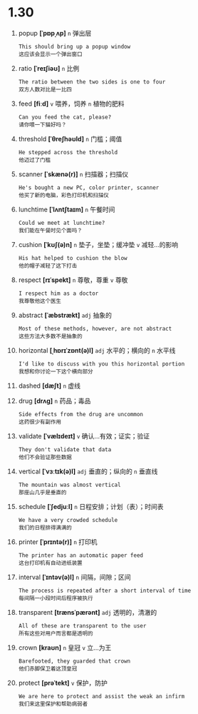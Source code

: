 # 1.30




1. popup **[ˈpɒpˌʌp]** `n` 弹出层
    ```
    This should bring up a popup window
    这应该会显示一个弹出窗口
    ```

2. ratio **[ˈreɪʃiəʊ]** `n` 比例
    ```
    The ratio between the two sides is one to four
    双方人数对比是一比四
    ```

3. feed **[fiːd]** `v` 喂养，饲养 `n` 植物的肥料
    ```
    Can you feed the cat, please?
    请你喂一下猫好吗？
    ```

4. threshold **[ˈθreʃhəʊld]** `n` 门槛；阈值
    ```
    He stepped across the threshold
    他迈过了门槛
    ```

5. scanner **[ˈskænə(r)]** `n` 扫描器；扫描仪
    ```
    He's bought a new PC, color printer, scanner
    他买了新的电脑，彩色打印机和扫描仪
    ```

6. lunchtime **[ˈlʌntʃtaɪm]** `n` 午餐时间
    ```
    Could we meet at lunchtime?
    我们能在午餐时见个面吗？
    ```

7. cushion **[ˈkʊʃ(ə)n]** `n` 垫子，坐垫；缓冲垫 `v` 减轻...的影响
    ```
    His hat helped to cushion the blow
    他的帽子减轻了这下打击
    ```

8. respect **[rɪˈspekt]** `n` 尊敬，尊重 `v` 尊敬
    ```
    I respect him as a doctor
    我尊敬他这个医生
    ```

9. abstract **[ˈæbstrækt]** `adj` 抽象的
    ```
    Most of these methods, however, are not abstract
    这些方法大多数不是抽象的
    ```

10. horizontal **[ˌhɒrɪˈzɒnt(ə)l]** `adj` 水平的；横向的 `n` 水平线
    ```
    I'd like to discuss with you this horizontal portion
    我想和你讨论一下这个横向部分
    ```

11. dashed **[dæʃt]** `n` 虚线

12. drug **[drʌɡ]** `n` 药品；毒品
    ```
    Side effects from the drug are uncommon
    这药很少有副作用
    ```

13. validate **[ˈvælɪdeɪt]** `v` 确认...有效；证实；验证
    ```
    They don't validate that data
    他们不会验证那些数据
    ```

14. vertical **[ˈvɜːtɪk(ə)l]** `adj` 垂直的；纵向的 `n` 垂直线
    ```
    The mountain was almost vertical
    那座山几乎是垂直的
    ```

15. schedule **[ˈʃedjuːl]** `n` 日程安排；计划（表）；时间表
    ```
    We have a very crowded schedule
    我们的日程排得满满的
    ```

16. printer **[ˈprɪntə(r)]** `n` 打印机
    ```
    The printer has an automatic paper feed
    这台打印机有自动进纸装置
    ```

17. interval **[ˈɪntəv(ə)l]** `n` 间隔，间隙；区间
    ```
    The process is repeated after a short interval of time
    每间隔一小段时间后程序被执行
    ```

18. transparent **[trænsˈpærənt]** `adj` 透明的，清澈的
    ```
    All of these are transparent to the user
    所有这些对用户而言都是透明的
    ```

19. crown **[kraʊn]** `n` 皇冠 `v` 立...为王
    ```
    Barefooted, they guarded that crown
    他们赤脚保卫着这顶皇冠
    ```

20. protect **[prəˈtekt]** `v` 保护，防护
    ```
    We are here to protect and assist the weak an infirm
    我们来这里保护和帮助病弱者
    ```
